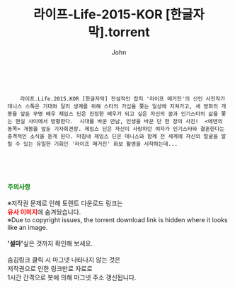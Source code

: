 ﻿---
layout: post
title:  "    라이프-Life-2015-KOR [한글자막].torrent"
author: John
categories: [ 영화 ]
tags: [  ]
image:  
description: "    라이프-Life-2015-KOR [한글자막] torrent 정보 공유"
toc: true
toc_sticky: true
---

<br>

        라이프.Life.2015.KOR [한글자막] 전설적인 잡지 '라이프 매거진'의 신인 사진작가 데니스 스톡은 기대와 달리 생계를 위해 스타의 가십을 쫓는 일상에 지쳐가고, 새 영화의 개봉을 앞둔 무명 배우 제임스 딘은 진정한 배우가 되고 싶은 자신의 꿈과 인기스타의 삶을 쫓는 현실 사이에서 방황한다.  시대를 바꾼 만남, 인생을 바꾼 단 한 장의 사진!  <에덴의 동쪽> 개봉을 앞둔 기자회견장. 제임스 딘은 자신이 사랑하던 여자가 인기스타와 결혼한다는 충격적인 소식을 듣게 된다. 마침내 제임스 딘은 데니스와 함께 전 세계에 자신의 얼굴을 알릴 수 있는 유일한 기회인 '라이프 매거진' 화보 촬영을 시작하는데... 
    
<br><br><br>
<p data-ke-size="size16"><b><span style="color: green;">주의사항</span></b><br /><br />※저작권 문제로 인해 토렌트 다운로드 링크는<br /><b><span style="color: red;">유사 이미지</span></b>에 숨겨뒀습니다.<br />※Due to copyright issues, the torrent download link is hidden where it looks like an image.<br /><br /><b>'설마'</b>싶은 것까지 확인해 보세요.<br /><br />숨김링크 클릭 시 마그넷 나타나지 않는 것은<br />저작권으로 인한 링크만료 자료로<br />1시간 간격으로 봇에 의해 마그넷 주소 갱신됩니다.</p>
